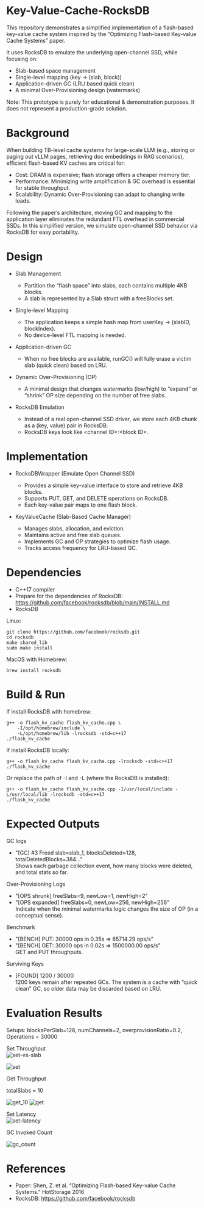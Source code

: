 # Key-Value-Cache-RocksDB
This repository demonstrates a simplified implementation of a flash-based key-value cache system inspired by the “Optimizing Flash-based Key-value Cache Systems” paper.

It uses RocksDB to emulate the underlying open-channel SSD, while focusing on:
- Slab-based space management
- Single-level mapping (key → (slab, block))
- Application-driven GC (LRU based quick clean)
- A minimal Over-Provisioning design (watermarks)
  
Note: This prototype is purely for educational & demonstration purposes. It does not represent a production-grade solution.

# Background
When building TB-level cache systems for large-scale LLM (e.g., storing or paging out vLLM pages, retrieving doc embeddings in RAG scenarios), efficient flash-based KV caches are critical for:

- Cost: DRAM is expensive; flash storage offers a cheaper memory tier.
- Performance: Minimizing write amplification & GC overhead is essential for stable throughput.
- Scalability: Dynamic Over-Provisioning can adapt to changing write loads.

Following the paper’s architecture, moving GC and mapping to the application layer eliminates the redundant FTL overhead in commercial SSDs. In this simplified version, we simulate open-channel SSD behavior via RocksDB for easy portability.

# Design

- Slab Management
  - Partition the “flash space” into slabs, each contains multiple 4KB blocks.
  - A slab is represented by a Slab struct with a freeBlocks set.

- Single-level Mapping
  - The application keeps a simple hash map from userKey → (slabID, blockIndex).
  - No device-level FTL mapping is needed.

- Application-driven GC
   - When no free blocks are available, runGC() will fully erase a victim slab (quick clean) based on LRU.

- Dynamic Over-Provisioning (OP)
  - A minimal design that changes watermarks (low/high) to “expand” or “shrink” OP size depending on the number of free slabs.

- RocksDB Emulation
  - Instead of a real open-channel SSD driver, we store each 4KB chunk as a (key, value) pair in RocksDB.
  - RocksDB keys look like &lt;channel ID&gt;:&lt;block ID&gt;.
 
# Implementation

- RocksDBWrapper (Emulate Open Channel SSD)
  - Provides a simple key-value interface to store and retrieve 4KB blocks.
  - Supports PUT, GET, and DELETE operations on RocksDB.
  - Each key-value pair maps to one flash block.

- KeyValueCache (Slab-Based Cache Manager)
  - Manages slabs, allocation, and eviction.
  - Maintains active and free slab queues.
  - Implements GC and OP strategies to optimize flash usage.
  - Tracks access frequency for LRU-based GC.

# Dependencies
- C++17 compiler
- Prepare for the dependencies of RocksDB: https://github.com/facebook/rocksdb/blob/main/INSTALL.md
- RocksDB

Linux:
```
git clone https://github.com/facebook/rocksdb.git
cd rocksdb
make shared_lib
sudo make install
```
MacOS with Homebrew:
```
brew install rocksdb
```

# Build & Run
If install RocksDB with homebrew:
```
g++ -o flash_kv_cache flash_kv_cache.cpp \
    -I/opt/homebrew/include \
    -L/opt/homebrew/lib -lrocksdb -std=c++17
./flash_kv_cache
```
If install RocksDB locally:
```
g++ -o flash_kv_cache flash_kv_cache.cpp -lrocksdb -std=c++17
./flash_kv_cache
```

Or replace the path of -I and -L (where the RocksDB is installed):
```
g++ -o flash_kv_cache flash_kv_cache.cpp -I/usr/local/include -L/usr/local/lib -lrocksdb -std=c++17
./flash_kv_cache
```

# Expected Outputs
GC logs
- "[GC] #3 Freed slab=slab_1, blocksDeleted=128, totalDeletedBlocks=384..."</br>
Shows each garbage collection event, how many blocks were deleted, and total stats so far.

Over-Provisioning Logs
- "[OPS shrunk] freeSlabs=9, newLow=1, newHigh=2"
- "[OPS expanded] freeSlabs=0, newLow=256, newHigh=256"</br>
Indicate when the minimal watermarks logic changes the size of OP (in a conceptual sense).

Benchmark
- "[BENCH] PUT: 30000 ops in 0.35s => 85714.29 ops/s"
- "[BENCH] GET: 30000 ops in 0.02s => 1500000.00 ops/s" </br>
GET and PUT throughputs.
  
Surviving Keys
- [FOUND] 1200 / 30000 </br>
1200 keys remain after repeated GCs. The system is a cache with “quick clean” GC, so older data may be discarded based on LRU.

# Evaluation Results
Setups:
blocksPerSlab=128, numChannels=2, overprovisionRatio=0.2, Operations = 30000 </br>

Set Throughput</br>
![set-vs-slab](https://github.com/user-attachments/assets/dae28616-6d53-4d8b-9540-4a75ff1ee9a2)

![set](https://github.com/user-attachments/assets/fed33ca8-5495-4488-b389-9ce56fd10b89)

Get Throughput</br>

totalSlabs = 10

![get_10](https://github.com/user-attachments/assets/008cb4cd-55d0-43b3-beb6-910885caaa82)
![get](https://github.com/user-attachments/assets/d7cf6c51-dd0c-4088-890d-a8a0f328bd9d)

Set Latency </br>
![set-latency](https://github.com/user-attachments/assets/e41083ef-69b8-4844-9164-e01eda7dd47e)


GC Invoked Count

![gc_count](https://github.com/user-attachments/assets/83d04beb-a388-4970-8e1b-a0290fb3fdc7)


# References
- Paper: Shen, Z. et al. “Optimizing Flash-based Key-value Cache Systems.” HotStorage 2016
- RocksDB: https://github.com/facebook/rocksdb
